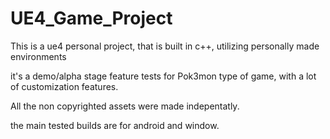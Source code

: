 # UE4_Game_Project
This is a ue4 personal project, that is built in c++, utilizing personally made environments

it's a demo/alpha stage feature tests for Pok3mon type of game, with a lot of customization features.

All the non copyrighted assets were made indepentatly. 

the main tested builds are for android and window.
